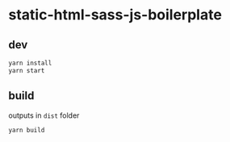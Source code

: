 # static-html-sass-js-boilerplate

## dev

```bash
yarn install
yarn start
```

## build

outputs in `dist` folder

```bash
yarn build
```
